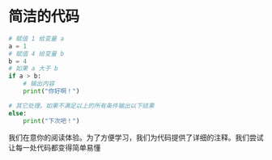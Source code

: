 # 简洁的代码

```python
# 赋值 1 给变量 a
a = 1
# 赋值 4 给变量 b
b = 4
# 如果 a 大于 b 
if a > b:
    # 输出内容
    print("你好啊！")

# 其它处理。如果不满足以上的所有条件输出以下结果
else:
    print("下次吧！")
```
我们在意你的阅读体验。为了方便学习，我们为代码提供了详细的注释。我们尝试让每一处代码都变得简单易懂
